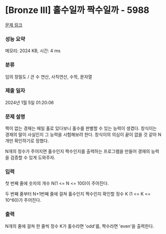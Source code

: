 # [Bronze III] 홀수일까 짝수일까 - 5988 

[문제 링크](https://www.acmicpc.net/problem/5988) 

### 성능 요약

메모리: 2024 KB, 시간: 4 ms

### 분류

임의 정밀도 / 큰 수 연산, 사칙연산, 수학, 문자열

### 제출 일자

2024년 1월 5일 01:20:06

### 문제 설명

<p>짝이 없는 경재는 매일 홀로 있다보니 홀수를 판별할 수 있는 능력이 생겼다. 창식이는 경재의 말이 사실인지 그 능력을 시험해보려 한다. 창식이의 의심이 끝이 없을 것 같아 N개만 확인하기로 정했다.</p>

<p>N개의 정수가 주어지면 홀수인지 짝수인지를 출력하는 프로그램을 만들어 경재의 능력을 검증할 수 있게 도와주자.</p>

### 입력 

 <p>첫 번째 줄에 숫자의 개수 N(1 <= N <= 100)이 주어진다.</p>

<p>두 번째 줄부터 N+1번째 줄에 걸쳐 홀수인지 짝수인지 확인할 정수 K (1 <= K <= 10^60)가 주어진다.</p>

### 출력 

 <p>N개의 줄에 걸쳐 한 줄씩 정수 K가 홀수라면 'odd'를, 짝수라면 'even'을 출력한다.</p>

